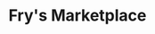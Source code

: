 ---
title: "Fry's Marketplace"
url: /gilbert/frys-marketplace-north-higley-road/
shop: supermarket
---